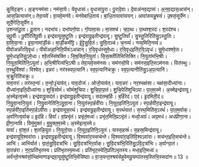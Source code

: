 

  
कु॒विद॒ङ्ग। अ॒ङ्गनम॑सा। नम॑सा॒ये। येवृ॒धासः॑। वृ॒धासः॑पु॒रा। पु॒रादे॒वाः। दे॒वाअ॑नव॒द्यासः॑। अ॒न॒व॒द्यास॒आस॑न्। आस॒न्नित्यास॑न्॥ तेवा॒यवे॑। वा॒यवे॒मन॑वे। मन॑वेबाधि॒ताय॑। बा॒धि॒तायावा॑सयन्। आवा॑सयन्नु॒षसं॑। उ॒षसं॒सूर्ये॑ण। सूर्ये॒णॆति॒सूर्ये॑ण॥  
उ॒शन्ता॑दू॒ता। दू॒तान। नदभा॑य। दभा॑यगो॒पा। गो॒पामा॒सः। मा॒सश्च॑। च॒पा॒थः। पा॒थश्श॒रदः॑। श॒रद॑श्च। च॒पू॒र्वीः। पू॒र्वीरिति॑पू॒र्वीः॥ इन्द्र॑वायूसुष्टु॒तिः। इन्द्र॑वायू॒इतीन्द्र॑वायू। सु॒ष्टु॒तिर्वां॑। सु॒स्तु॒तिरिति॑सु॒ऽस्तु॒तिः। वा॒मि॒या॒नाः। इ॒या॒नामा॑र्डी॒कं। मा॒र्डी॒कमी॑ट्टे। ई॒ट्टे॒सु॒वि॒तं। सु॒वि॒तञ्च॑। च॒नव्यं॑। नव्य॒मिति॒नव्यं॑॥  
पीवो॑अन्नाँरयि॒वृधः॑। पीवो॑अन्ना॒निति॒पीवः॑ऽअन्नान्। र॒यि॒वृध॑स्सुमे॒धाः। र॒यि॒वृध॒इति॑र॒यि॒ऽवृधः॑। सु॒मे॒धाश्श्वे॒तः। सु॒मे॒धाइति॑सु॒ऽमे॒धाः। श्वे॒तस्सि॑षक्ति। सि॒ष॒क्ति॒नि॒युतां॑। सि॒स॒क्तीति॑सिसिक्ति। नि॒युता॑मभि॒श्रीः। नि॒युता॒मिति॑नि॒ऽयुतां॑। अ॒भि॒श्रीरित्य॑भि॒ऽश्रीः॥ तेवा॒यवे॒सम॑नसः। सम॑नसो॒वि। सम॑नस॒इति॒सऽम॑नसः। वित॑स्थुः। त॒स्थु॒र्विश्वा॑। विश्वेत्। इन्नरः॑। नर॑स्स्वप॒त्यानि॑। स्व॒प॒त्यानि॑चक्रुः। स्व॒प॒त्यानीति॑सु॒ऽअ॒प॒त्यानि॑। च॒क्रु॒रिति॑चक्रुः॥  
याव॒त्तरः॑। तर॑स्त॒न्वः॑। त॒न्वो॒३॒॑याव॑त्। याव॒दोजः॑। ओजो॒याव॑त्। याव॒न्नरः॑। नर॒श्चक्ष॑सा। चक्ष॑सा॒दीध्या॑नाः। दीध्या॑ना॒इति॒दीध्या॑नाः॥ शुचिं॒सोमं॑। सोमं॑शुचिपा। शु॒चि॒पा॒पा॒तं। शु॒चि॒पेति॑शुचिऽपा। पा॒त॒म॒स्मे। अ॒स्मेइन्द्र॑वायू। अ॒स्मेइत्य॒स्मे। इन्द्र॑वायू॒सद॑तं। इन्द्र॑वायू॒इतीन्द्र॑वायू। सद॑तम्ब॒र्हिः। ब॒र्हिरेदं। एदं। इ॒दमिती॒दं॥  
नि॒यु॒वा॒नानि॒युतः॑। नि॒यु॒वानेति॑नि॒ऽयु॒वा॒ना। नि॒युत॑स्पा॒र्हवी॑राः। नि॒युत॒इति॑नि॒ऽयुतः॑। स्पा॒र्हवी॑रा॒इन्द्र॑वायू। स्पा॒र्हवी॑रा॒इति॑स्पा॒र्हऽवी॑राः। इन्द्र॑वायूस॒रथं॑। इन्द्र॑वायू॒इतीन्द्र॑वायू। स॒रथं॑यातं। स॒रथ॒मिति॑स॒ऽरथं॑। या॒त॒म॒र्वाक्। अ॒र्वागित्य॒र्वाक्॥ इ॒दंहि। हिवां॑। वां॒प्रभृ॑तं। प्रभृ॑तं॒मध्वः॑। प्रभृ॑त॒मिति॒प्रऽभृ॑तं। मध्वो॒अग्रं॑। अग्र॒मध॑। अध॑प्रीणा॒ना। प्री॒णा॒नावि। विमु॑मुक्तं। मु॒मु॒क्त॒म॒स्मे। अ॒स्मेइत्य॒स्मे॥  
यावां॑। वां॒श॒तं। श॒तन्नि॒युतः॑। नि॒युतो॒याः। नि॒युत॒इति॑नि॒ऽयुतः॑। यास्स॒हस्रं॑। स॒हस्र॒मिन्द्र॑वायू। इन्द्र॑वायूवि॒श्ववा॑राः। इन्द्र॑वायू॒इतीन्द्र॑वायू। वि॒श्ववा॑रा॒स्सच॑न्ते। वि॒श्ववा॑रा॒इति॑वि॒श्वऽवा॑राः। सच॑न्त॒इति॒सच॑न्ते॥ आभिः॑। आभि॑र्यातं। या॒तं॒सु॒वि॒दत्रा॑भिः। सु॒वि॒दत्रा॑भिर॒र्वाक्। सु॒वि॒दत्रा॑भि॒रिति॑सु॒ऽवि॒द॒त्रा॑भिः। अ॒र्वाग्या॒तं। या॒तन्न॑रा। न॒रा॒प्रति॑भृतस्य। प्रति॑भृतस्य॒मध्वः॑। प्रति॑भृत॒स्येति॒प्रति॑ऽभृतस्य। मध्व॒इति॒मध्वः॑॥  
अर्व॑न्तो॒नश्रव॑सो॒भिक्ष॑माणाइन्द्रवा॒यूसु॑ष्टु॒तिभि॒र्वसि॑ष्ठाः॥ वा॒ज॒यन्त॒श्श्रव॑सेहुवेमयू॒यम्पा॑तस्व॒स्तिभि॒स्सदा॑नः॥ 13 ॥  
